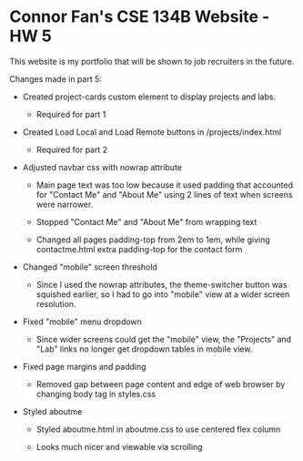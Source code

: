 # Connor Fan's CSE 134B Website - HW 5

This website is my portfolio that will be shown to job recruiters in the future.

Changes made in part 5:

* Created project-cards custom element to display projects and labs.

    * Required for part 1

* Created Load Local and Load Remote buttons in /projects/index.html

    * Required for part 2

* Adjusted navbar css with nowrap attribute

    * Main page text was too low because it used padding that accounted for "Contact Me" and "About Me" using 2 lines of text when screens were narrower.

    * Stopped "Contact Me" and "About Me" from wrapping text

    * Changed all pages padding-top from 2em to 1em, while giving contactme.html extra padding-top for the contact form

* Changed "mobile" screen threshold

    * Since I used the nowrap attributes, the theme-switcher button was squished earlier, so I had to go into "mobile" view at a wider screen resolution.

* Fixed "mobile" menu dropdown

    * Since wider screens could get the "mobile" view, the "Projects" and "Lab" links no longer get dropdown tables in mobile view.

* Fixed page margins and padding

    * Removed gap between page content and edge of web browser by changing body tag in styles.css

* Styled aboutme

    * Styled aboutme.html in aboutme.css to use centered flex column 

    * Looks much nicer and viewable via scrolling

